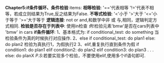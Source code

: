 **Chapter5:if条件循环、条件检验**
items:
    **相等检验**:
    '=='代表相等
    '!='代表不相等，若成立则结果为True,反之结果为False.
    **不等式检验**:
    '<'小于
    '>'大于
    '<='小于等于
    '>='大于等于
    **逻辑连接**:
    not or and,和数学中非 或 与,相同，逻辑判定方式相同.
    **检验是否存在于列表中**:
    使用in检查
    *例*:检验元素'bmw'是否在cars列表中
        'bmw' in cars
    **if条件循环**:
    1、基本格式为:
        if conditional_test:
            do something
    当检验条件为真的时候执行对应操作.
    2、else
        if conditional_test:
            do plan1
        else:
            do plan2
    检验为真执行1，为假执行2
    3、elif,重复执行直到条件为假
        if condition1:
            do plan1
        elif condition2:
            do plan2
        elif condition3:
            do plan3
        .
        .
        .
        else:
            do planX
    *P.S*:若要实现多个检验，不要使用elif,使用多个if语句即可.
